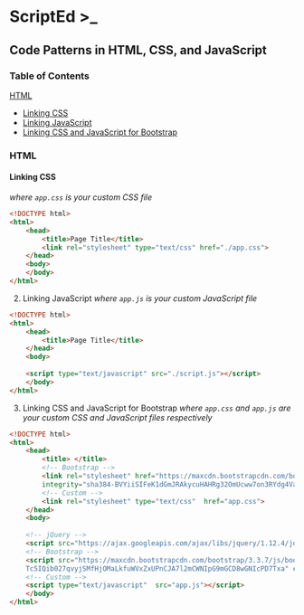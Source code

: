 # ScriptEd >_
## Code Patterns in HTML, CSS, and JavaScript

### Table of Contents
[HTML](#html)
- [Linking CSS](#linking-css)
- [Linking JavaScript](#linking-javascript)
- [Linking CSS and JavaScript for Bootstrap](#linking-css-and-javascript-for-bootstrap)

### HTML
#### Linking CSS 
_where `app.css` is your custom CSS file_
```html
<!DOCTYPE html>
<html>
    <head>
        <title>Page Title</title>
        <link rel="stylesheet" type="text/css" href="./app.css">
    </head>
    <body>
    </body>
</html>
```
2. Linking JavaScript 
_where `app.js` is your custom JavaScript file_
```html
<!DOCTYPE html>
<html>
    <head>
        <title>Page Title</title>
    </head>
    <body>
    
    <script type="text/javascript" src="./script.js"></script>
    </body>
</html>
```
3. Linking CSS and JavaScript for Bootstrap 
_where `app.css` and `app.js` are your custom CSS 
and JavaScript files respectively_
```html
<!DOCTYPE html>
<html>
    <head>
        <title> </title>
        <!-- Bootstrap -->
        <link rel="stylesheet" href="https://maxcdn.bootstrapcdn.com/bootstrap/3.3.7/css/bootstrap.min.css" 
        integrity="sha384-BVYiiSIFeK1dGmJRAkycuHAHRg32OmUcww7on3RYdg4Va+PmSTsz/K68vbdEjh4u" crossorigin="anonymous">
        <!-- Custom -->
        <link rel="stylesheet" type="text/css"  href="app.css">
    </head>
    <body>
    
    <!-- jQuery -->
    <script src="https://ajax.googleapis.com/ajax/libs/jquery/1.12.4/jquery.min.js"></script>
    <!-- Bootstrap -->
    <script src="https://maxcdn.bootstrapcdn.com/bootstrap/3.3.7/js/bootstrap.min.js" integrity="sha384-
    Tc5IQib027qvyjSMfHjOMaLkfuWVxZxUPnCJA7l2mCWNIpG9mGCD8wGNIcPD7Txa" crossorigin="anonymous"></script>
    <!-- Custom -->
    <script type="text/javascript"  src="app.js"></script>
    </body>
</html>
```
